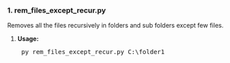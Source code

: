 <h3>1. rem_files_except_recur.py</h3>
Removes all the files recursively in folders and sub folders except few files.

1. **Usage:**

    <pre>
    py rem_files_except_recur.py C:\folder1
    </pre>
